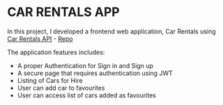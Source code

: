 # CAR RENTALS APP

In this project, I developed a frontend web application, Car Rentals using [Car Rentals API](https://car-rental-rails.herokuapp.com/) - [Repo](https://github.com/tGodson/car-rental-rails) 

The application features includes:
- A proper Authentication for Sign in and Sign up
- A secure page that requires authentication using JWT 
- Listing of Cars for Hire
- User can add car to favourites
- User can access list of cars added as favourites

